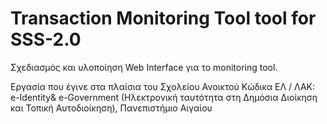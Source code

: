 # Transaction Monitoring Tool tool for SSS-2.0  

Σχεδιασμός και υλοποίηση Web Interface για το monitoring tool.  

Εργασία που έγινε στα πλαίσια του Σχολείου Ανοικτού Κώδικα ΕΛ / ΛΑΚ: e-Identity& e-Government (Hλεκτρονική ταυτότητα στη Δημόσια Διοίκηση και Τοπική Αυτοδιοίκηση), Πανεπιστήμιο Αιγαίου
